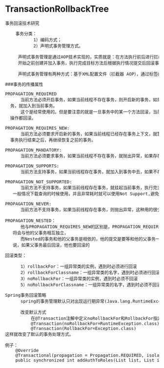 # TransactionRollbackTree
事务回滚技术研究

<pre>
    事务分类：
	       1）编码方式；
           2）声明式事务管理方式。

     声明式事务管理是通过AOP技术实现的，实质就是：在方法执行前后进行拦截，然后在目标方法
     开始之前创建并加入事务，执行完成目标方法后根据执行情况提交后回滚事务。

     声明式事务管理有两种方式：基于XML配置文件（拦截器 AOP），通过标签@Transaction注解
</pre>

###事务的传播属性
<pre>
PROPAGATION_REQUIRED
      当前方法必须开启事务，如果当前线程不存在事务，则开启新的事务，如果当前线程已经存在事
  务，就加入到当前事务。
      这个是经常使用的。但是要注意的就是一旦事务中的某一个方法回滚，当前事务上下文里所有的
  操作都回滚。

PROPAGATION_REQUIRES_NEW:
      当前方法必须要求开启新的事务，如果当前线程已经存在事务上下文，就暂停当前事务，等待新
  事务执行结束之后，再继续恢复之前的事务。

PROPAGATION_MANDATORY:
      当前方法必须要求事务，如果当前线程不存在事务，就抛出异常，如果存在，就加入事务里。

PROPAGATION_SUPPORTS:
      当前方法支持事务，如果当前线程存在事务，就加入到事务中去，如果不存在，不做任何操作。

PROPAGATION_NOT_SUPPORTED:
      当前方法不支持事务，如果当前线程存在事务，就挂起当前事务，执行完当前方法，恢复事务，
   一般情况下载查询的时候使用，并且非常耗时就可以使用Not Support,避免事务时间超长。

PROPAGATION_NEVER:
      当前方法不支持事务，如果当前线程存在事务，则抛出异常，这种用的很少。

PROPAGATION_NESTED：
      他与PROPAGATION_REQUIRES_NEW的区别是，PROPAGATION_REQUIRES_NEW另起一个事务，
   将会与他的父事务相互独立，
      而Nested的事务和他的父事务是相依的，他的提交是要等和他的父事务一块提交的。也就是
   说，如果父事务最后回滚，他也要回滚的
</pre>

<pre>
回滚类型：

      1）rollbackFor：一组异常类的实例，遇到时必须进行回滚
      2）rollbackForClassname：一组异常类的名字，遇到时必须进行回滚
      3）noRollbackFor：一组异常类的实例，遇到时必须不回滚
      5）noRollbackForClassname：一组异常类的名字，遇到时必须不回滚
</pre>

<pre>
Spring事务回滚策略
      spring的事务管理默认只对出现运行期异常(Java.lang.RuntimeException及其子类)进行回滚

      改变默认方式  
          在@Transaction注解中定义noRollbackFor和RollbackFor指定某种异常是否回滚。  
          @Transaction(noRollbackFor=RuntimeException.class)  
          @Transaction(RollbackFor=Exception.class)  
这样就改变了默认的事务处理方式。

例子：
    @Override
    @Transactional(propagation = Propagation.REQUIRED, isolation = Isolation.READ_COMMITTED, rollbackFor = Exception.class)
    public synchronized int addAuthToRoles(List<UcRoleAuth> list, List<Integer> ids) {
</pre>
